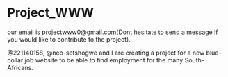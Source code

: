 # Project_WWW

our email is projectwww0@gmail.com(Dont hesitate to send a message if you would like to contribute to the project).


@221140158, @neo-setshogwe and I are creating a project for a new blue-collar job website to be able to find employment for the many South-Africans.
